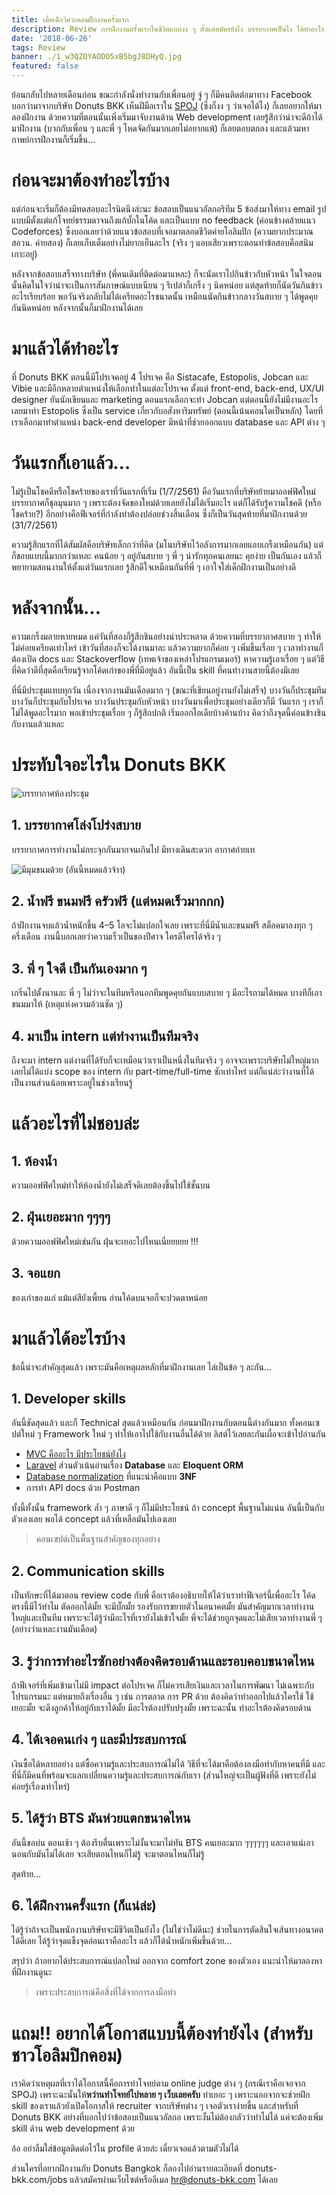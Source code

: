 ```yaml
---
title: เมื่อเด็กวิศวะคอมฝึกงานครั้งแรก
description: Review การฝึกงานครั้งแรกในชีวิตแบบงง ๆ ตั้งแต่สมัครยังไง บรรยากาศเป็นไง ได้ทำอะไร ได้เรียนรู้อะไร
date: '2018-06-26'
tags: Review
banner: ./1_w3QZOYAODO5xB5bgJ8DHyQ.jpg
featured: false
---
```


ย้อนกลับไปหลายเดือนก่อน ขณะกำลังนั่งทำงานกับเพื่อนอยู่ จู่ ๆ ก็มีคนติดต่อมาทาง Facebook บอกว่ามาจากบริษัท Donuts BKK เห็นฝีมือเราใน [SPOJ](https://www.spoj.com) (ซึ่งก็งง ๆ ว่าเจอได้ไง) ก็เลยอยากให้มาลองฝึกงาน ด้วยความที่ตอนนั้นเพิ่งเริ่มมาจับงานด้าน Web development เลยรู้สึกว่าน่าจะดีถ้าได้มาฝึกงาน (บวกกับเพื่อน ๆ และพี่ ๆ โหดจัดกันมากเลยไม่อยากแพ้) ก็เลยตอบตกลง และแล้วมหากาพย์การฝึกงานก็เริ่มขึ้น…

# ก่อนจะมาต้องทำอะไรบ้าง

แต่ก่อนจะเริ่มก็ต้องมีทดสอบอะไรนิดนึงล่ะนะ ข้อสอบเป็นแนวอัลกอริทึม 5 ข้อส่งมาให้ทาง email รูปแบบมีตั้งแต่แก้โจทย์ธรรมดาจนถึงแก้บั๊กในโค้ด และเป็นแบบ no feedback (ค่อนข้างคล้ายแนว Codeforces) ซึ่งบอกเลยว่าด้วยแนวข้อสอบที่เจอมาตลอดชีวิตค่ายโอลิมปิก (ความยากประมาณ สอวน. ค่ายสอง) ก็เลยเก็บเต็มอย่างไม่ยากเย็นอะไร (จริง ๆ แอบเสียวเพราะตอนทำข้อสอบคือสนิมเกาะอยู่)

หลังจากข้อสอบเสร็จทางบริษัท (พี่คนเดิมที่ติดต่อมาแหละ) ก็จะนัดเราไปกินข้าวกับหัวหน้า ในใจตอนนั้นคิดในใจว่าน่าจะเป็นการสัมภาษณ์แบบเนียน ๆ รึเปล่าก็เกร็ง ๆ นิดหน่อย แต่สุดท้ายก็นัดวันกินข้าวอะไรเรียบร้อย พอวันจริงกลับไม่ได้เครียดอะไรขนาดนั้น เหมือนนัดกินข้าวกลางวันสบาย ๆ ได้พูดคุยกันนิดหน่อย หลังจากนั้นก็มาฝึกงานได้เลย

# มาแล้วได้ทำอะไร

ที่ Donuts BKK ตอนนี้มีโปรเจคอยู่ 4 โปรเจค คือ Sistacafe, Estopolis, Jobcan และ Vibie และมีอีกหลายตำแหน่งให้เลือกทำในแต่ละโปรเจค ตั้งแต่ front-end, back-end, UX/UI designer ยันนักเขียนและ marketing ตอนแรกเลือกจะทำ Jobcan แต่ตอนนี้ยังไม่มีงานอะไร เลยมาทำ Estopolis ซึ่งเป็น service เกี่ยวกับอสังหาริมทรัพย์ (ตอนนี้เน้นคอนโดเป็นหลัก) โดยที่เราเลือกมาทำตำแหน่ง back-end developer มีหน้าที่ช่วยออกแบบ database และ API ต่าง ๆ

# วันแรกก็เอาแล้ว…

ไม่รู้เป็นโชคดีหรือโชคร้ายของเราที่วันแรกที่เริ่ม (1/7/2561) คือวันแรกที่บริษัทย้ายมาออฟฟิศใหม่ บรรยากาศก็ชุลมุนมาก ๆ เพราะต้องจัดของใหม่ด้วยเลยยังไม่ได้เริ่มอะไร แต่ก็ได้รับรู้ความโชคดี (หรือโชคร้าย?) อีกอย่างคือฟีเจอร์ที่กำลังทำต้องปล่อยช่วงสิ้นเดือน ซึ่งก็เป็นวันสุดท้ายที่มาฝึกงานด้วย (31/7/2561)

ความรู้สึกแรกที่ได้สัมผัสคือบริษัทเล็กกว่าที่คิด (มโนบริษัทไว้อลังการมากเลยแอบเกร็งเหมือนกัน) แต่ก็ชอบแบบนี้มากกว่าแหละ คนน้อย ๆ อยู่กันสบาย ๆ พี่ ๆ น่ารักทุกคนเลยนะ คุยง่าย เป็นกันเอง แล้วก็พยายามสอนงานให้ตั้งแต่วันแรกเลย รู้สึกดีใจเหมือนกันที่พี่ ๆ เอาใจใส่เด็กฝึกงานเป็นอย่างดี

# หลังจากนั้น…

ความเกร็งมลายหายหมด แค่วันที่สองก็รู้สึกชินอย่างน่าประหลาด ด้วยความที่บรรยากาศสบาย ๆ ทำให้ไม่ค่อยเครียดเท่าไหร่
เข้าวันที่สองก็จะได้งานมาละ แล้วความยากก็ค่อย ๆ เพิ่มขึ้นเรื่อย ๆ เวลาทำงานก็ต้องเปิด docs และ Stackoverflow (เทพเจ้าของเหล่าโปรแกรมเมอร์) หาความรู้เอาเรื่อย ๆ แต่วิธีที่คิดว่าดีที่สุดคือเรียนรู้จากโค้ดเก่าของพี่ที่มีอยู่แล้ว อันนี้เป็น skill ที่คนทำงานสายนี้ต้องมีเลย

ที่นี่มีประชุมแทบทุกวัน เนื่องจากงานมันเดือดมาก ๆ (ขณะที่เขียนอยู่งานยังไม่เสร็จ) บางวันก็ประชุมทีม บางวันก็ประชุมกับโปรเจค บางวันประชุมกับหัวหน้า บางวันมาเพื่อประชุมอย่างเดียวก็มี วันแรก ๆ เราก็ไม่ได้พูดอะไรมาก พอเข้าประชุมเรื่อย ๆ ก็รู้สึกปกติ เริ่มออกไอเดียบ้างค้านบ้าง คิดว่าถึงจุดนี้ค่อนข้างชินกับงานแล้วแหละ

# ประทับใจอะไรใน Donuts BKK

![บรรยากาศห้องประชุม](1_10HnbFKJ_vEC11RioKCFbw.jpg)

## 1. บรรยากาศโล่งโปร่งสบาย
บรรยากาศการทำงานไม่กระจุกกันมากจนเกินไป มีทางเดินสะดวก อากาศถ่ายเท

![มีมุมขนมด้วย (อันนี้หมดแล้วจ้าา)](1_NSAztah7y25Bp3AmRdcPfg.jpg)

## 2. น้ำฟรี ขนมฟรี ครัวฟรี (แต่หมดเร็วมากกก)
ถ้าฝึกงานจบแล้วน้ำหนักขึ้น 4–5 โลจะไม่แปลกใจเลย เพราะที่นี่มีน้ำและขนมฟรี สต็อคมาลงทุก ๆ ครึ่งเดือน งานนี้บอกเลยว่าความเร็วเป็นของปีศาจ ใครดีใครได้จริง ๆ

## 3. พี่ ๆ ใจดี เป็นกันเองมาก ๆ
เกริ่นไปตั้งนานละ พี่ ๆ ไม่ว่าจะในทีมหรือนอกทีมพูดคุยกันแบบสบาย ๆ มีอะไรถามได้หมด บางทีก็เอาขนมมาให้ (เหตุแห่งความอ้วนชัด ๆ)

## 4. มาเป็น intern แต่ทำงานเป็นทีมจริง
ถึงจะมา intern แต่งานที่ได้รับก็จะเหมือนว่าเราเป็นหนึ่งในทีมจริง ๆ อาจจะเพราะบริษัทไม่ใหญ่มากเลยไม่ได้แบ่ง scope ของ intern กับ part-time/full-time ซักเท่าไหร่ แต่ก็แน่ล่ะว่างานที่ได้เป็นงานส่วนน้อยเพราะอยู่ในช่วงเรียนรู้

# แล้วอะไรที่ไม่ชอบล่ะ

## 1. ห้องน้ำ
ความออฟฟิศใหม่ทำให้ห้องน้ำยังไม่เสร็จดีเลยต้องขึ้นไปใช้ชั้นบน

## 2. ฝุ่นเยอะมาก ๆๆๆๆ
ด้วยความออฟฟิศใหม่เช่นกัน ฝุ่นจะเยอะไปไหนเนี่ยยยยย !!!

## 3. จอแยก
ของเก่าของแก่ แม้แต่สียังเพี้ยน อ่านโค้ดบนจอก็จะปวดตาหน่อย

# มาแล้วได้อะไรบ้าง

ข้อนี้น่าจะสำคัญสุดแล้ว เพราะมันคือเหตุผลหลักที่มาฝึกงานเลย ไล่เป็นข้อ ๆ ละกัน…

## 1. Developer skills
อันนี้ชัดสุดแล้ว และก็ Technical สุดแล้วเหมือนกัน ก่อนมาฝึกงานกับตอนนี้ต่างกันมาก ทั้งคอนเซปต์ใหม่ ๆ Framework ใหม่ ๆ ทำให้เอาไปใช้กับงานอื่นได้ด้วย ลิสต์ไว้เลยละกันเผื่อจะเข้าไปอ่านกัน

- [MVC คืออะไร มีประโยชน์ยังไง](http://www.tutorialsteacher.com/mvc/mvc-architecture)
- [Laravel](https://laravel.com) ส่วนตัวเน้นอ่านเรื่อง **Database** และ **Eloquent ORM**
- [Database normalization](https://www.studytonight.com/dbms/database-normalization.php) ที่แนะนำคือแบบ **3NF**
- การทำ API docs ด้วย Postman

ทั้งนี้ทั้งนั้น framework ล้ำ ๆ ภาษาดี ๆ ก็ไม่มีประโยชน์ ถ้า concept พื้นฐานไม่แน่น อันนี้เป็นกับตัวเองเลย พอได้ concept แล้วที่เหลือมันไปเองเลย

> คอนเซปต์เป็นพื้นฐานสำคัญของทุกอย่าง

## 2. Communication skills
เป็นทักษะที่ได้มาตอน review code กับพี่ คือเราต้องอธิบายให้ได้ว่าเราทำฟีเจอร์นี้เพื่ออะไร โค้ดตรงนี้มีไว้ทำไม ตัดออกได้มั้ย จะมีบั๊กมั้ย รองรับการขยายตัวในอนาคตมั้ย มันสำคัญมากเวลาทำงานใหญ่และเป็นทีม เพราะจะได้รู้ว่ามีอะไรที่เรายังไม่เข้าใจมั้ย พี่จะได้ช่วยถูกจุดและไม่เสียเวลาทำงานพี่ ๆ (อย่างว่าแหละงานมันเดือด)

## 3. รู้ว่าการทำอะไรซักอย่างต้องคิดรอบด้านและรอบคอบขนาดไหน
ถ้าฟีเจอร์ที่เพิ่มเข้ามาไม่มี impact ต่อโปรเจค ก็ไม่ควรเสียเงินและเวลาในการพัฒนา ไม่เฉพาะกับโปรแกรมนะ แต่หมายถึงเรื่องอื่น ๆ เช่น การตลาด การ PR ด้วย ต้องคิดว่าทำออกไปแล้วใครใช้ ใช้เยอะมั้ย จะดึงลูกค้าให้อยู่กับเราได้มั้ย มีอะไรต้องปรับปรุงมั้ย เพราะฉะนั้น ทำอะไรต้องคิดรอบด้าน

## 4. ได้เจอคนเก่ง ๆ และมีประสบการณ์
เงินซื้อได้หลายอย่าง แต่ซื้อความรู้และประสบการณ์ไม่ได้ วิธีที่จะได้มาคือต้องลงมือทำกับหาคนที่มี และที่นี่ก็มีคนที่พร้อมจะแลกเปลี่ยนความรู้และประสบการณ์กับเรา (ส่วนใหญ่จะเป็นผู้ฟังที่ดี เพราะยังไม่ค่อยรู้เรื่องเท่าไหร่)

## 5. ได้รู้ว่า BTS มันห่วยแตกขนาดไหน
อันนี้ขอบ่น ตอนเช้า ๆ ต้องรีบตื่นเพราะไม่งั้นจะมาไม่ทัน BTS คนเยอะมาก ๆๆๆๆๆๆ และเอาแน่เอานอนกับมันไม่ได้เลย จะเสียตอนไหนก็ไม่รู้ จะมาตอนไหนก็ไม่รู้

สุดท้าย…

## 6. ได้ฝึกงานครั้งแรก (ก็แน่ล่ะ)
ได้รู้ว่าถ้าจะเป็นพนักงานบริษัทจะมีชีวิตเป็นยังไง (ไม่ใช่ว่าไม่ดีนะ) ช่วยในการตัดสินใจเส้นทางอนาคตได้ดีเลย ได้รู้ว่าจุดแข็งจุดอ่อนเราคืออะไร แล้วก็ได้น้ำหนักเพิ่มขึ้นด้วย…

สรุปว่า ถ้าอยากได้ประสบการณ์แปลกใหม่ ออกจาก comfort zone ของตัวเอง แนะนำให้มาลองหาที่ฝึกงานดูนะ

> เพราะประสบการณ์คือสิ่งที่ได้จากการลงมือทำ

# แถม!! อยากได้โอกาสแบบนี้ต้องทำยังไง (สำหรับชาวโอลิมปิกคอม)

เราคิดว่าเหตุผลที่เราได้โอกาสนี้คือการทำโจทย์ตาม online judge ต่าง ๆ (กรณีเราคือเจอจาก SPOJ) เพราะฉะนั้นให้**หว่านทำโจทย์ไปหลาย ๆ เว็บเลยครับ** ทำเยอะ ๆ เพราะนอกจากจะช่วยฝึก skill ของเราแล้วยังเปิดโอกาสให้ recruiter จากบริษัทต่าง ๆ เจอตัวเราง่ายขึ้น และสำหรับที่ Donuts BKK อย่างที่บอกไปว่าข้อสอบเป็นแนวอัลกอ เพราะงั้นไม่ต้องกลัวว่าทำไม่ได้ แค่จะต้องเพิ่ม skill ด้าน web development ด้วย

อ้อ อย่าลืมใส่ข้อมูลติดต่อไว้ใน profile ด้วยล่ะ เดี๋ยวเจอแล้วตามตัวไม่ได้

ส่วนใครที่อยากฝึกงานกับ Donuts Bangkok ก็ลองไปอ่านรายละเอียดที่ donuts-bkk.com/jobs แล้วสมัครผ่านเว็บไซต์หรืออีเมล hr@donuts-bkk.com ได้เลย
